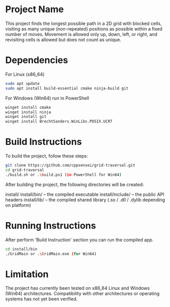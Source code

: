 # Project Name

This project finds the longest possible path in a 2D grid with blocked cells, visiting as many unique (non-repeated) positions as possible within a fixed number of moves. Movement is allowed only up, down, left, or right, and revisiting cells is allowed but does not count as unique.

# Dependencies

For Linux (x86_64)
   ```bash
   sudo apt update
   sudo apt install build-essential cmake ninja-build git
   ```

For Windows (Win64) run in PowerShell
   ```bash
   winget install cmake
   winget install ninja
   winget install git
   winget install BrechtSanders.WinLibs.POSIX.UCRT
   ```

# Build Instructions

To build the project, follow these steps:

   ```bash
   git clone https://github.com/cppsensei/grid-traversal.git
   cd grid-traversal
   ./build.sh or .\build.ps1 (in PowerShell for Win64)
   ```

After building the project, the following directories will be created:

install/
install/bin/ – the compiled executable
install/include/ – the public API headers
install/lib/ – the compiled shared library (.so / .dll / .dylib depending on platform)

# Running Instructions

After perform 'Build Instruction' section you can run the compiled app.

   ```bash
   cd install/bin
   ./GridMain or .\GridMain.exe (for Win64)
   ```

# Limitation

The project has currently been tested on x86_64 Linux and Windows (Win64) architectures.
Compatibility with other architectures or operating systems has not yet been verified.
